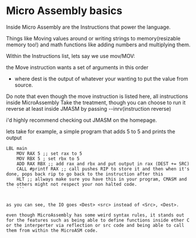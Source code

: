 # Micro Assembly basics

Inside Micro Assembly are the Instructions that power the language.

Things like Moving values around or writing strings to memory(resizable memory too!) and math functions like adding numbers and multiplying them.

Within the Instructions list, lets say we use mov/MOV:

the Move instruction wants a set of arguments in this order
- <Dest> <Src> 
where dest is the output of whatever your wanting to put the value from source.

Do note that even though the move instruction is listed here, all instructions inside MicroAssembly Take the <Dest> <Src> treatment, though you can choose to run it reverse at least inside JMASM
by passing --inrv(instruction reverse)

i'd highly recommend checking out JMASM on the homepage.


lets take for example, a simple program that adds 5 to 5 and prints the output

```masm
LBL main
    MOV RAX 5 ;; set rax to 5
    MOV RBX 5 ; set rbx to 5
    ADD RAX RBX ;; add rax and rbx and put output in rax (DEST += SRC)
    CALL #printf RAX ;; call pushes RIP to store it and then when it's done, pops back rip to go back to the instruction after this
    HLT ;; allways make sure you have this in your program, CMASM and the others might not respect your non halted code.
    ```


as you can see, the IO goes <Dest> <src> instead of <Src>, <Dest>.

even though MicroAssembly has some weird syntax rules, it stands out for the features such as being able to define functions inside ether C or the interperter via reflection or src code and being able to call them from within the MicroASM code.



















